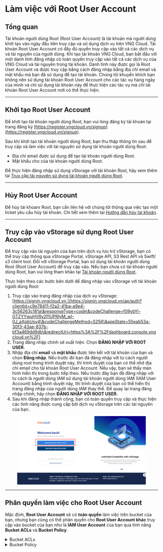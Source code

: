 # Làm việc với Root User Account

## **Tổng quan**

Tài khoản người dùng Root (Root User Account) là tài khoản mà người dùng khởi tạo vào ngày đầu tiên truy cập và sử dụng dịch vụ trên VNG Cloud. Tài khoản Root User Account có đầy đủ quyền truy cập vào tất cả các dịch vụ và tài nguyên của người dùng. Khi tạo tài khoản VNG Cloud, bạn bắt đầu với một danh tính đăng nhập có toàn quyền truy cập vào tất cả các dịch vụ của VNG Cloud và tài nguyên trong tài khoản. Danh tính này được gọi là Root User Account và được truy cập bằng cách đăng nhập bằng địa chỉ email và mật khẩu mà bạn đã sử dụng để tạo tài khoản. Chúng tôi khuyến khích bạn không nên sử dụng tài khoản Root User Account cho các tác vụ hàng ngày của mình và chỉ sử dụng tài khoản này để thực hiện các tác vụ mà chỉ tài khoản Root User Account mới có thể thực hiện.

***

## **Khởi tạo Root User Account**

Để khởi tạo tài khoản người dùng Root, bạn vui lòng đăng ký tài khoản tại trang đăng ký [https://register.vngcloud.vn/signup](https://register.vngcloud.vn/signup).

Sau khi khởi tạo tài khoản người dùng Root, bạn thu thập thông tin sau để truy cập và làm việc với tài nguyên sử dụng tài khoản người dùng Root:

* Địa chỉ email được sử dụng để tạo tài khoản người dùng Root.
* Mật khẩu cho của tài khoản người dùng Root.

Để thực hiện đăng nhập sử dụng vStorage với tài khoản Root, hãy xem thêm tại [Truy cập tài nguyên sử dụng tài khoản người dùng Root](https://docs.vngcloud.vn/vng-cloud-document/vn/vstorage/object-storage/vstorage-hcm03/quan-ly-truy-cap/quan-ly-truy-cap-tai-nguyen-vstorage/truy-cap-tai-nguyen-su-dung-tai-khoan-nguoi-dung-root).

***

## **Hủy Root User Account**

Để hủy tài khoanr Root, bạn cần liên hệ với chúng tôi thông qua việc tạo một ticket yêu cầu hủy tài khoản. Chi tiết xem thêm tại [Hướng dẫn hủy tài khoản](https://docs.vngcloud.vn/vng-cloud-document/vn/huong-dan-su-dung-tai-khoan/huong-dan-huy-tai-khoan).

***

## Truy cập vào vStorage sử dụng Root User Account

Để truy cập vào tài nguyên của bạn trên dịch vụ lưu trữ vStorage, bạn có thể truy cập thông qua vStorage Portal, vStorage API, S3 Rest API và Swift/ s3 client tool. Đối với vStorage Portal, bạn sử dụng tài khoản người dùng Root (Root User Account) để truy cập vào. Nếu bạn chưa có tài khoản người dùng Root, bạn vui lòng tham khảo tại [Tài khoản người dùng Root](https://docs.vngcloud.vn/vng-cloud-document/vn/vstorage/object-storage/vstorage-hcm03/quan-ly-truy-cap/quan-ly-tai-khoan-truy-cap-vstorage/tai-khoan-nguoi-dung-root).

Thực hiện theo các bước bên dưới để đăng nhập vào vStorage với tài khoản người dùng Root:

1. Truy cập vào trang đăng nhập của dịch vụ vStorage: [https://signin.vngcloud.vn.](https://signin.vngcloud.vn/ap/auth?clientId=c9e78411-f2a2-41ba-a9e4-3c56263c181a\&responseType=code\&codeChallenge=f09ybYi-GTZYYwuHVRv2f1UPRhjM_wI-0J_aXpbUsv4\&codeChallengeMethod=S256\&appState=55eab53a-30f3-43ae-837b-bf3a469dd9db\&redirectUri=https%3A%2F%2Fdashboard.console.vngcloud.vn%2F)
2. Trang đăng nhập chính sẽ xuất hiện. Chọn **ĐĂNG NHẬP VỚI ROOT USER**.
3. Nhập địa chỉ **email** và **mật khẩu** được liên kết với tài khoản của bạn và chọn **Đăng nhập**. Nếu trước đó bạn đã đăng nhập với tư cách người dùng root trong trình duyệt này, thì trình duyệt của bạn có thể nhớ địa chỉ email cho tài khoản Root User Account. Nếu vậy, bạn sẽ thấy màn hình hiển thị trong bước tiếp theo. Nếu trước đây bạn đã đăng nhập với tư cách là người dùng IAM sử dụng tài khoản người dùng IAM (IAM User Account) bằng trình duyệt này, thì trình duyệt của bạn có thể hiển thị trang đăng nhập của người dùng IAM thay thế. Để quay lại trang đăng nhập chính, hãy chọn **ĐĂNG NHẬP VỚI ROOT USER.**
4. Sau khi đăng nhập thành công, bạn có toàn quyền truy cập và thực hiện các tính năng được cung cấp bởi dịch vụ vStorage trên các tài nguyên của bạn.&#x20;

<figure><img src="../../../../.gitbook/assets/image (9) (1) (1) (1).png" alt=""><figcaption></figcaption></figure>

***

## Phân quyền làm việc cho Root User Account

Mặc định, **Root User Account** sẽ có **toàn quyền** làm việc trên bucket của bạn, nhưng bạn cũng có thể phân quyền cho **Root User Account khác** truy cập vào bucket của bạn như là **IAM User Account** của bạn qua tính năng **Bucket ACLs** và **Bucket Policy**.

<details>

<summary>Bucket ACLs</summary>

Bạn có thể cấp quyền Đọc, Ghi hoặc Đọc và Ghi cho 1 hoặc tất cả Root user khác. (Root user được cấp quyền truy cập qua ACLS phải là tài khoản được cấp quyền trên hệ thống VNG Cloud của chúng tôi). Để biết thêm thông tin, hãy xem tại [Sử dụng tính năng ACLs.](../cac-tinh-nang-cua-object-storage/lam-viec-voi-bucket/lam-viec-voi-bucket-thong-qua-vstorage-portal/su-dung-tinh-nang-acls.md)

</details>

<details>

<summary>Bucket Policy</summary>

Bạn có thể quản lý quyền truy cập vào bucket của bạn thông qua các quy tắc dạng JSON. Để biết thêm thông tin, hãy xem tại [Sử dụng tính năng Bucket Policy.](../cac-tinh-nang-cua-object-storage/lam-viec-voi-bucket/lam-viec-voi-bucket-thong-qua-vstorage-portal/su-dung-tinh-nang-bucket-policy.md)

</details>
